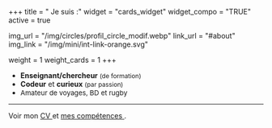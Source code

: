 +++
title = " Je suis :"
widget = "cards_widget"
widget_compo = "TRUE"
active = true

img_url = "/img/circles/profil_circle_modif.webp"
link_url = "#about"
img_link = "/img/mini/int-link-orange.svg"

weight = 1
weight_cards = 1
+++

- **Enseignant/chercheur** <span style="font-size: 87%;">(de formation)</span>
- **Codeur** et **curieux**  <span style="font-size: 87%;">(par passion)</span>
- <span style="font-size: 95%;">Amateur de voyages, BD et rugby</span>

---
Voir mon <a href="/cv">CV <i class="fas fa-id-card"></i></a> et <a href="#competence">mes compétences <i class="fas fa-cogs"></i></a>. 
